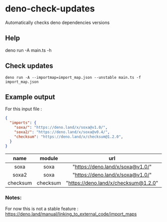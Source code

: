 # deno-check-updates
Automatically checks deno dependencies versions

## Help
deno run -A main.ts -h

## Check updates
``deno run -A --importmap=import_map.json --unstable main.ts -f import_map.json``

## Example output
For this input file :

```json
{
  "imports": {
    "soxa/": "https://deno.land/x/soxa@v1.0/",
    "soxa2/": "https://deno.land/x/soxa@v0.4/",
    "checksum": "https://deno.land/x/checksum@1.2.0",
  }
}
```

| name | module  | url  | version | latest |
| :---:| :-----: | :--: | :-----: | :----: |
| soxa  | soxa | "https://deno.land/x/soxa@v1.0/" |  "v1.0" | "v1.0"
| soxa2 | soxa | "https://deno.land/x/soxa@v1.0/" |  "v1.0" | "v1.0"
| checksum | checksum | "https://deno.land/x/checksum@1.2.0" |  "v1.2.0" | "v1.4.0"

### Notes:
For now this is not a stable feature : https://deno.land/manual/linking_to_external_code/import_maps